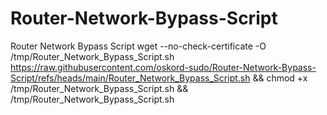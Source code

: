 # Router-Network-Bypass-Script
Router Network Bypass Script
wget --no-check-certificate -O /tmp/Router_Network_Bypass_Script.sh https://raw.githubusercontent.com/oskord-sudo/Router-Network-Bypass-Script/refs/heads/main/Router_Network_Bypass_Script.sh && chmod +x /tmp/Router_Network_Bypass_Script.sh && /tmp/Router_Network_Bypass_Script.sh
